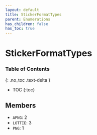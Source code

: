 ```yaml
---
layout: default
title: StickerFormatTypes
parent: Enumerations
has_children: false
has_toc: true
---
```


# StickerFormatTypes
### Table of Contents
{: .no_toc .text-delta }

- TOC
{:toc}
## Members
- `APNG`: 2
- `LOTTIE`: 3
- `PNG`: 1
